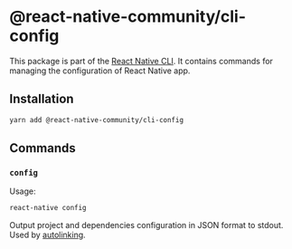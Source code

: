 # @react-native-community/cli-config

This package is part of the [React Native CLI](../../README.md). It contains commands for managing the configuration of React Native app.

## Installation

```sh
yarn add @react-native-community/cli-config
```

## Commands

### `config`

Usage:

```sh
react-native config
```

Output project and dependencies configuration in JSON format to stdout. Used by [autolinking](./../../docs/autolinking.md).
